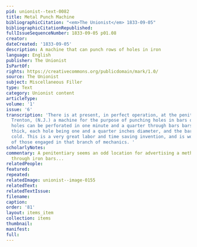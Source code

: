 ```yaml
---
pid: unionist--text-0082
title: Metal Punch Machine
bibliographicCitation: "<em>The Unionist</em> 1833-09-05"
bibliographicCitationRepublished: 
fullIssueSequenceNumber: 1833-09-05 p01.08
creator: 
dateCreated: '1833-09-05'
description: A machine that can punch rows of holes in iron
language: English
publisher: The Unionist
IsPartOf: 
rights: https://creativecommons.org/publicdomain/mark/1.0/
source: The Unionist
subject: Miscellaneous Filler
type: Text
category: Unionist content
articleType: 
volume: '1'
issue: '6'
transcription: 'There is at present, in perfect operation, at the penitentiary, near
  Trenton, (N.J.) a machine for the purpose of punching holes in bars of iron. Seven
  holes can be perforated in one minute and a quarter through bars bars half an inch
  thick, each hole being one and a quarter inches diameter, and the bar perfectly
  cold. This is a very great labor and time saving invention, and is worthy the attention
  of those engaged in that branch of mechanics. '
scholarlyNotes: 
commentary: A penitentiary seems an odd location for advertising a method of punching
  through iron bars...
relatedPeople: 
featured: 
repeated: 
relatedImage: unionist--image-0155
relatedText: 
relatedTextIssue: 
filename: 
caption: 
order: '81'
layout: items_item
collection: items
thumbnail: 
manifest: 
full: 
---
```

